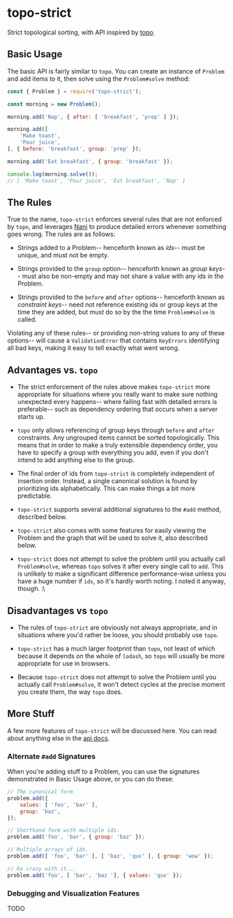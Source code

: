 # topo-strict
Strict topological sorting, with API inspired by
[topo](https://www.npmjs.com/package/topo).


## Basic Usage
The basic API is fairly similar to `topo`. You can create an instance of
`Problem` and add items to it, then solve using the `Problem#solve` method:

```js
const { Problem } = require('topo-strict');

const morning = new Problem();

morning.add('Nap', { after: [ 'breakfast', 'prep' ] });

morning.add([
	'Make toast',
	'Pour juice',
], { before: 'breakfast', group: 'prep' });

morning.add('Eat breakfast', { group: 'breakfast' });

console.log(morning.solve());
// [ 'Make toast', 'Pour juice', 'Eat breakfast', 'Nap' ]
```


## The Rules
True to the name, `topo-strict` enforces several rules that are not enforced by
`topo`, and leverages [Nani](https://www.npmjs.com/package/nani) to produce
detailed errors whenever something goes wrong. The rules are as follows:

- Strings added to a Problem-- henceforth known as *ids*-- must be unique, and
  must not be empty.

- Strings provided to the `group` option-- henceforth known as *group keys*--
  must also be non-empty and may not share a value with any ids in the Problem.

- Strings provided to the `before` and `after` options-- henceforth known as
  *constraint keys*-- need not reference existing ids or group keys at the time
  they are added, but *must* do so by the the time `Problem#solve` is called.

Violating any of these rules-- or providing non-string values to any of these
options-- will cause a `ValidationError` that contains `KeyErrors` identifying
all bad keys, making it easy to tell exactly what went wrong.


## Advantages vs. `topo`
- The strict enforcement of the rules above makes `topo-strict` more appropriate
  for situations where you really want to make sure nothing unexpected every
  happens-- where failing fast with detailed errors is preferable-- such as
  dependency ordering that occurs when a server starts up.

- `topo` only allows referencing of group keys through `before` and `after`
  constraints. Any ungrouped items cannot be sorted topologically. This means
  that in order to make a truly extensible dependency order, you have to specify
  a group with everything you add, even if you don't intend to add anything else
  to the group.

- The final order of ids from `topo-strict` is completely independent of
  insertion order. Instead, a single canonical solution is found by prioritizing
  ids alphabetically. This can make things a bit more predictable.

- `topo-strict` supports several additional signatures to the `#add` method,
  described below.

- `topo-strict` also comes with some features for easily viewing the Problem
  and the graph that will be used to solve it, also described below.

- `topo-strict` does not attempt to solve the problem until you actually call
  `Problem#solve`, whereas `topo` solves it after every single call to `add`.
  This is unlikely to make a significant difference performance-wise unless you
  have a huge number if `ids`,  so it's hardly worth noting. I noted it anyway,
  though. :\


## Disadvantages vs `topo`
- The rules of `topo-strict` are obviously not always appropriate, and in
  situations where you'd rather be loose, you should probably use `topo`.

- `topo-strict` has a much larger footprint than `topo`, not least of which
  because it depends on the whole of `lodash`, so `topo` will usually be more
  appropriate for use in browsers.

- Because `topo-strict` does not attempt to solve the Problem until you actually
  call `Problem#solve`, it won't detect cycles at the precise moment you create
  them, the way `topo` does.


## More Stuff
A few more features of `topo-strict` will be discussed here. You can read about
anything else in the [api docs](https://sripberger.github.io/topo-strict).

### Alternate `#add` Signatures
When you're adding stuff to a Problem, you can use the signatures demonstrated
in Basic Usage above, or you can do these:

```js
// The canonical form
problem.add({
	values: [ 'foo', 'bar' ],
	group: 'baz',
});

// Shorthand form with multiple ids.
problem.add('foo', 'bar', { group: 'baz' });

// Multiple arrays of ids.
problem.add([ 'foo', 'bar' ], [ 'baz', 'qux' ], { group: 'wow' });

// Go crazy with it...
problem.add('foo', [ 'bar', 'baz '], { values: 'qux' });
```

### Debugging and Visualization Features
TODO
